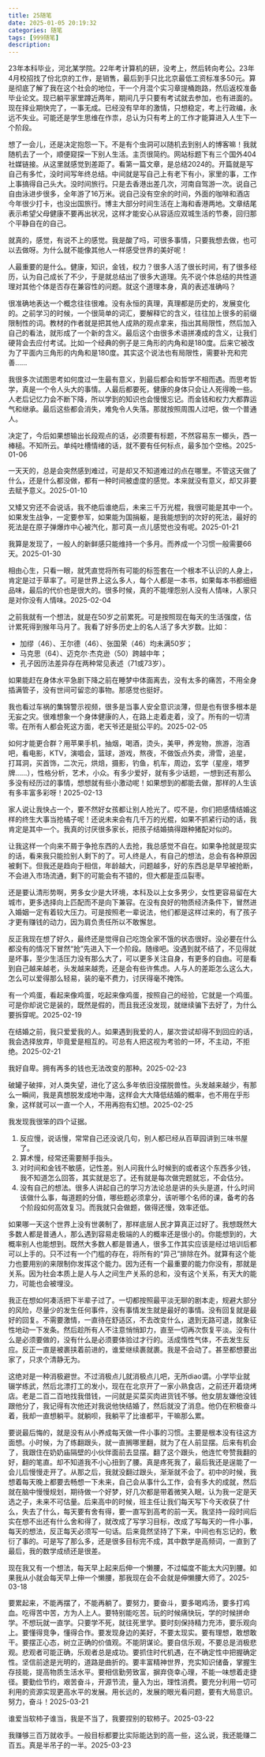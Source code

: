```yaml
---
title: 25随笔
date: 2025-01-05 20:19:32
categories: 随笔
tags: [999随笔]
description: 
---
```

23年本科毕业，河北某学院。22年考计算机的研，没考上，然后转向考公。23年4月校招找了份北京的工作，是销售，最后到手只比北京最低工资标准多50元。算是彻底了解了我在这个社会的地位，干一个月混个实习章提桶跑路，然后返校准备毕业论文。现已躺平家里蹲近两年，期间几乎只要有考试就去参加，也有进面的。现在择业期快完了，一事无成。已经没有早年的激情，只想稳定，考上行政编，永远不失业。可能还是学生思维在作祟，总认为只有考上的工作才能算进入人生下一个阶段。

想了一会儿，还是决定抱怨一下。不是有个虫洞可以随机去到别人的博客嘛！我就随机去了一个，顺便窥探一下别人生活。主页很简约。网站标题下有三个国外404社媒链接。从这里就感觉到差距了。看第一篇文章，是总结2024的。开篇就是写自己有多忙，没时间写年终总结。中间就是写自己上有老下有小，家里的事，工作上事搞得自己头大。没时间旅行。只是去香港出差几次，河南自驾游一次。说自己自由泳进步很多，全年游了16万米。说自己没有空余的时间，外面的咖啡和酒店今年很少打卡，也没出国旅行。博主大部分时间生活在上海和香港两地。文章结尾表示希望父母健康不要再出状况，这样才能安心从容适应双城生活的节奏，回归那个平静自在的自己。

就真的，感觉，有说不上的感觉。我是酸了吗，可很多事情，只要我想去做，也可以去做呀。为什么就不能像其他人一样感受世界的美好呢！

人最重要的是什么。健康，知识，金钱，权力？很多人活了很长时间，有了很多经历，认为自己成长了不少，于是就总结出了很多大道理。先不说个体总结的共性道理对其他个体是否存在兼容性的问题。就这个道理本身，真的表述准确吗？

很准确地表达一个概念往往很难。没有永恒的真理，真理都是历史的，发展变化的。之前学习的时候，一个很简单的词汇，要解释它的含义，往往加上很多的前缀限制性的词。教材的作者就是把其他人成熟的观点拿来，指出其局限性，然后加入自己的看法，就形成了一个新的含义。最后这个由很多术语拼凑成的含义，让我们硬背会去应付考试。比如一个经典的例子是三角形的内角和是180度。后来它被改为了平面内三角形的内角和是180度。其实这个说法也有局限性，需要补充和完善……

我很多次试图思考如何度过一生最有意义，到最后都会和哲学不相而遇。而思考哲学，真是一个令人头大的事情。人最后都要死，健康的身体只会让人死得晚一些。人老后记忆力会不断下降，所以学到的知识也会慢慢忘记。而金钱和权力大都靠运气和继承。最后这些都会消失，难免令人失落。那就按照周围人过吧，做一个普通人。

决定了，今后如果想输出长段观点的话，必须要有标题，不然容易东一榔头，西一棒槌。不知所云。单纯吐槽情绪的话，就不要有任何标点，最多加个空格。2025-01-06

一天天的，总是会突然感到难过，可是却又不知道难过的点在哪里。不管这天做了什么，还是什么都没做，都有一种时间被虚度的感觉。本来就没有意义，却又非要去赋予意义。2025-01-10

又矮又穷还不会说话，我不绝后谁绝后，未来三千万光棍，我很可能是其中一个。如果发生战争，一定要参军，如果能为国捐躯，是我能想到的次好的死法，最好的死法是在原子弹爆炸中心被汽化，那可真一点儿感觉也没有呢。2025-01-21

我算是发现了，一般人的新鲜感只能维持一个多月。而养成一个习惯一般需要66天。2025-01-30

相由心生，只看一眼，就凭直觉将所有可能的标签套在一个根本不认识的人身上，肯定是过于草率了。可是世界上这么多人，每个人都是一本书，如果每本书都细细品味，最后的代价也是很大的。很多时候，真的不能埋怨别人没有人情味，人家只是对你没有人情味。2025-02-04

之前我就有一个想法，就是在50岁之前累死。可是按照现在每天的生活强度，估计累死得到猴年马月了。我看了好多历史上的名人活了多大岁数。比如：
- 加缪（46）、王尔德（46）、张国荣（46）均未满50岁；  
- 马克思（64）、迈克尔·杰克逊（50）跨越中年；  
- 孔子因历法差异存在两种常见表述（71或73岁）。

如果能赶在身体水平急剧下降之前在睡梦中体面离去，没有太多的痛苦，不用全身插满管子，没有世间可留恋的事物。那感觉也挺好。

我也看过车祸的集锦警示视频，很多是当事人安全意识淡薄，但是也有很多根本是无妄之灾。很难想象一个身体健康的人，在路上走着走着，没了。所有的一切清零。在所有人都会死这方面，老天爷还是挺公平的。2025-02-05

如何才能更合群？用苹果手机，抽烟，喝酒，烫头，美甲，养宠物，旅游，泡酒吧，看电影，KTV，演唱会，篮球，游戏，熬夜，不做饭点外卖，滑雪，追星，打耳洞，买首饰，二次元，烘焙，摄影，钓鱼，机车，周边，玄学（星座，塔罗牌……），性格分析，艺术，小众。有多少爱好，就有多少话题，一想到还有那么多没有经历过的事情，想想就有些小激动呢！如果想到的都能去做，那样的人生该有多丰富多彩呀！2025-02-13

家人说让我快占一个，要不然好女孩都让别人抢光了。哎不是，你们把感情结婚这样的终生大事当抢橘子呢！还说未来会有几千万的光棍，如果不抓紧行动的话，我肯定是其中一个。我真的讨厌很多家长，把孩子结婚搞得跟种猪配对似的。

让我这样一个向来不屑于争抢东西的人去抢，我总感觉不自在。如果争抢就是现实的话，看来我只能捡别人剩下的了。可人终是人，有自己的想法，总会有各种原因被剩下。但我还是趋向于相信，年龄越大，问题越多，好的东西总是早早被抢断，不会进入市场流通，剩下的可能会有不错的，但大都是歪瓜裂枣。

还是要认清形势啊，男多女少是大环境，本科及以上女多男少，女性更容易留在大城市，更多选择向上匹配而不是向下兼容。在没有良好的物质经济条件下，冒然进入婚姻一定有着较大压力。可是按照老一辈说法，他们都是这样过来的，有了孩子才更有赚钱的动力，因为肩负责任所以不敢懈怠。

反正我现在想了好久，最终还是觉得自己吃饱全家不饿的状态很好。没必要在什么都没有的情况下冒然“抢”先进入下一个阶段。随缘吧。没遇到就不结了，不见得就是坏事，至少生活压力没有那么大了，可以更多关注自身，有更多的自由。可是看到自己越来越老，头发越来越秃，还是会有些许焦虑。人与人的差距怎么这么大，怎么可以爱得那么轻易，装的毫不费力，讨厌得毫不掩饰。

有一个鸡蛋，看起来像鸡蛋，吃起来像鸡蛋，按照自己的经验，它就是一个鸡蛋。可是你却说它是装的，既然是假的，而且我还没发现，就继续骗下去好了，为什么要拆穿呢。2025-02-19

在结婚之前，我只爱爱我的人。如果遇到我爱的人，屡次尝试却得不到回应的话，我会选择放弃，毕竟爱是相互的。可总有人把这视为考验的一环，不主动，不拒绝。2025-02-21

我好自卑。拥有再多的钱也无法改变的那种。2025-02-23

破罐子破摔，对人类失望，进化了这么多年依旧没摆脱兽性。头发越来越少，有那么一瞬间，我是真想脱发成地中海，这样会大大降低结婚的概率，也不用在乎形象，这样就可以一直一个人，不用再抱有幻想。2025-02-25

我发现我很笨的四个证据。
1. 反应慢，说话慢，常常自己还没说几句，别人都已经从百草园讲到三味书屋了。
2. 算术慢，经常还需要掰手指头。
3. 对时间和金钱不敏感，记性差。别人问我什么时候到的或者这个东西多少钱，我不知道怎么回答，其实就是忘了。还有就是每次做完题就忘，不会估分。
4. 没有自己的想法。很多人讲起自己的学习方法论总是讲的头头是道，什么时间该做什么事，每道题的分值，哪些题必须拿分，该听哪个名师的课，备考的各个阶段如何高效复习。而我就只会做题，做得还慢，效率还低。

如果哪一天这个世界上没有世袭制了，那样底层人民才算真正过好了。我想既然大多数人都是普通人，那么遇到容易走极端的人的概率还是很小的。你能想到的，大概率别人也能想到。既然大多数人都是普通人，很多工作其实应该是经过培训后都可以上手的。只不过有一个门槛的存在，将所有的“异己”排除在外。就算有这个能力也要用别的来限制你发挥这个能力。因为还有一个最重要的能力你没有，那就是关系。因为社会本质上是人与人之间生产关系的总和，没有这个关系，有天大的能力，可能也会被埋没。

我正在想如何凑活把下半辈子过了。一切都按照最平淡无聊的剧本走，规避大部分的风险，尽量少的发生任何事件，没有事情发生就是最好的事情。没有回复就是最好的回复。不需要激情，一直待在舒适区，不去改变什么，退到无路可退，就象征性地动一下发条。然后趁所有人不注意悄悄卸力，直至一切再次恢复平淡。没有什么是必须要做的，没有什么是必须要体验过才行的。活成惰性气体，不去发生反应。反正一直是被裹挟着前进的，谁爱继续裹就裹。我是不会动了。甚至都想要出家了，只求个清静无为。

这绝对是一种消极避世。不过消极点儿就消极点儿吧，无所diao谓。小学毕业就辍学练武，然后北漂打工的发小，现在在北京开了一家小熟食店，之前还开着烧烤店。老是二百二百地找我借钱，一问就是买菜买肉进货钱不够。他女朋友嫌他没钱跟他分了，我记得有次他还对我说他快结婚了，然后就没了消息。他仍在积极奋斗着，我却一直想躺平。就躺呗，我躺平了比谁都平，干嘛那么累。

要说最后悔的，就是没有从小养成每天做一件小事的习惯。主要是根本没有往这方面想。小时候，为了练翻跟头，就一直搁哪里翻，就为了在人前显摆。后来有机会了，我跟住在奶奶庙隔壁的小伙伴面前去显摆。翻了这个跟头，他连忙夸赞我翻的好，翻的笔直。却不知道我不小心扭到了腰。真是疼死我了，最后我还是逞能了一会儿后慢慢走开了。从那之后，我就没翻过跟头，渐渐就不会了。初中的时候，我想着每天晚上都要去畅想一下未来，自己会从事什么工作，会有多大的成就，然后就在脑中慢慢规划，期待做一个好梦，好几次都是带着微笑入眠，认为我一定是天选之子，未来不可估量。后来高中的时候，班主任让我们每天写下今天收获了什么，失去了什么，每天要有舍有得，要一直写到高考的前一天。我坚持一段时间后实在想不出还有什么舍和得了，就改成了写学习目标，改成了写每天的一件小事，每天的想法，反正每天必须写一句话。后来竟然坚持了下来，中间也有忘记的，敷衍了事的。可是写了那么多，还是很多目标完不成，其中数学是高频词，一直到了最后，我的数学成绩还是很差。

现在我又有一个想法，每天早上起来后伸一个懒腰，不过幅度不能太大闪到腰。如果我从小就会每天早上伸一个懒腰，那我现在会不会就是伸懒腰大师了。2025-03-18

要累起来，不能再摆了，不能再躺了。要努力，要奋斗，要多喝鸡汤，要多打鸡血。吃得苦中苦，方为人上人。要特别能吃苦。玩的时候痛快玩，学的时候拼命学。不想玩就一直学。只要学不死，就往死里学。要时刻保持精力充沛，要乐观向上。要懂得竞争，懂得合作。要发现身边的美好，不要太现实。要有理想，敢想敢干。要摆正心态，树立正确的价值观。不能阴谋论。要自信乐观，不要总是消极悲观。悲观者可能正确，乐观者总是成功。要抓住时代机遇，在不确定性中把握确定性。坚信前途是光明的，道路是曲折的。要丰富精神世界，充实知识储备，掌握生存技能，提高物质生活水平。要相信勤劳致富，摒弃侥幸心理，不能一味想着走捷径。要勤俭节约，艰苦奋斗，开源节流，量入为出，理性消费。要充分利用一切可利用的资源实现更高水平的发展。用长远的，发展的眼光看问题，要有大局意识。努力，奋斗！2025-03-21


谁爱当软柿子谁当，我是不当了，我要捏别的软柿子。2025-03-22

我赚够三百万就收手。一般目标都要比实际能达到的高一些，这么说，我还能赚二百五。真是半吊子的一半。2025-03-23
